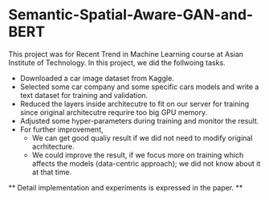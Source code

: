 # Semantic-Spatial-Aware-GAN-and-BERT

This project was for Recent Trend in Machine Learning course at Asian Institute of Technology.
In this project, we did the follwoing tasks.
- Downloaded a car image dataset from Kaggle.
- Selected some car company and some specific cars models and write a text dataset for training and validation.
- Reduced the layers inside architecutre to fit on our server for training since original architecutre requrire too big GPU memory.
- Adjusted some hyper-parameters during training and monitor the result.
- For further improvement,
  - We can get good qualiy result if we did not need to modify original acrhitecture.
  - We could improve the result, if we focus more on training which affects the models (data-centric approach); we did not know about it at that time.
  
** Detail implementation and experiments is expressed in the paper. **
